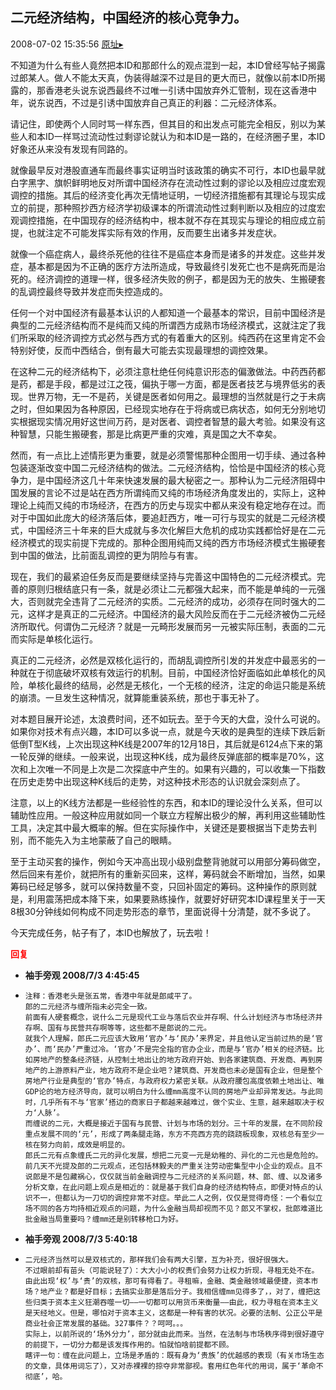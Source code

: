 ## 二元经济结构，中国经济的核心竞争力。
2008-07-02 15:35:56
[原址▸](http://www.fxgan.com/chan_time/2008_07_12/1076.htm)


不知道为什么有些人竟然把本ID和那郎什么的观点混到一起，本ID曾经写帖子揭露过郎某人。做人不能太天真，伪装得越深不过是目的更大而已，就像以前本ID所揭露的，那香港老头说东说西最终不过唯一引诱中国放弃外汇管制，现在这香港中年，说东说西，不过是引诱中国放弃自己真正的利器：二元经济体系。

请记住，即使两个人同时骂一样东西，但其目的和出发点可能完全相反，别以为某些人和本ID一样骂过流动性过剩谬论就认为和本ID是一路的，在经济圈子里，本ID好象还从来没有发现有同路的。

就像最早反对港股直通车而最终事实证明当时该政策的确实不可行，本ID也最早就白字黑字、旗帜鲜明地反对所谓中国经济存在流动性过剩的谬论以及相应过度宏观调控的措施。其后的经济变化再次无情地证明，一切经济措施都有其理论与现实成立的前提，那种照抄西方经济学初级课本的所谓流动性过剩判断以及相应的过度宏观调控措施，在中国现存的经济结构中，根本就不存在其现实与理论的相应成立前提，也就注定不可能发挥实际有效的作用，反而要生出诸多并发症状。

就像一个癌症病人，最终杀死他的往往不是癌症本身而是诸多的并发症。这些并发症，基本都是因为不正确的医疗方法所造成，导致最终引发死亡也不是病死而是治死的。经济调控的道理一样，很多经济失败的例子，都是因为无的放失、生搬硬套的乱调控最终导致并发症而失控造成的。

任何一个对中国经济有最基本认识的人都知道一个最基本的常识，目前中国经济是典型的二元经济结构而不是纯而又纯的所谓西方成熟市场经济模式，这就注定了我们所采取的经济调控方式必然与西方式的有着重大的区别。纯西药在这里肯定不会特别好使，反而中西结合，倒有最大可能去实现最理想的调控效果。

在这种二元的经济结构下，必须注意杜绝任何纯意识形态的偏激做法。中药西药都是药，都是手段，都是过江之筏，偏执于哪一方面，都是医者技艺与境界低劣的表现。世界万物，无一不是药，关键是医者如何用之。最理想的当然就是行之于未病之时，但如果因为各种原因，已经现实地存在于将病或已病状态，如何无分别地切实根据现实情况用好这世间万药，是对医者、调控者智慧的最大考验。如果没有这种智慧，只能生搬硬套，那是比病更严重的灾难，真是国之大不幸矣。

然而，有一点比上述情形更为重要，就是必须警惕那种企图用一切手续、通过各种包装逐渐改变中国二元经济结构的做法。二元经济结构，恰恰是中国经济的核心竞争力，是中国经济这几十年来快速发展的最大秘密之一。那种认为二元经济阻碍中国发展的言论不过是站在西方所谓纯而又纯的市场经济角度发出的，实际上，这种理论上纯而又纯的市场经济，在西方的历史与现实中都从来没有稳定地存在过。而对于中国如此庞大的经济落后体，要追赶西方，唯一可行与现实的就是二元经济模式，中国经济三十年来的巨大成就与多次化解巨大危机的成功实践都恰好是在二元经济模式的现实前提下完成的。那种企图用纯而又纯的西方市场经济模式生搬硬套到中国的做法，比前面乱调控的更为阴险与有害。

现在，我们的最紧迫任务反而是要继续坚持与完善这中国特色的二元经济模式。完善的原则归根结底只有一条，就是必须让二元都强大起来，而不能是单纯的一元强大，否则就完全违背了二元经济的实质。二元经济的成功，必须存在同时强大的二元，这样才是真正的二元经济。中国经济的最大风险反而在于二元经济被伪二元经济所取代。何谓伪二元经济？就是一元畸形发展而另一元被实际压制，表面的二元而实际是单核化运行。

真正的二元经济，必然是双核化运行的，而胡乱调控所引发的并发症中最恶劣的一种就在于彻底破坏双核有效运行的机制。目前，中国经济恰好面临如此单核化的风险，单核化最终的结局，必然是无核化，一个无核的经济，注定的命运只能是系统的崩溃。一旦发生这种情况，就算能重装系统，那也于事无补了。

对本题目展开论述，太浪费时间，还不如玩去。至于今天的大盘，没什么可说的。如果你对技术有点兴趣，本ID可以多说一点，就是今天收的是典型的连续下跌后新低倒T型K线，上次出现这种K线是2007年的12月18日，其后就是6124点下来的第一轮反弹的继续。一般来说，出现这种K线，成为最终反弹底部的概率是70%，这次和上次唯一不同是上次是二次探底中产生的。如果有兴趣的，可以收集一下指数在历史走势中出现这种K线后的走势，对这种技术形态的认识就会深刻点了。

注意，以上的K线方法都是一些经验性的东西，和本ID的理论没什么关系，但可以辅助性应用。一般这种应用就如同一个联立方程解出极少的解，再利用这些辅助性工具，决定其中最大概率的解。但在实际操作中，关键还是要根据当下走势去判别，而不能先入为主地蒙蔽了自己的眼睛。

至于主动买套的操作，例如今天冲高出现小级别盘整背驰就可以用部分筹码做空，然后回来有差价，就把所有的重新买回来，这样，筹码就会不断增加，当然，如果筹码已经足够多，就可以保持数量不变，只回补固定的筹码。这种操作的原则就是，利用震荡把成本降下来，如果要熟练操作，就要好好研究本ID课程里关于一天8根30分钟线如何构成不同走势形态的章节，里面说得十分清楚，就不多说了。

今天完成任务，帖子有了，本ID也解放了，玩去啦！




<font color='red'>**回复**</font>


- **袖手旁观 2008/7/3 4:45:45**
- ```
  注释：香港老头是张五常，香港中年就是郎咸平了。
  郎的二元经济与缠所指未必完全一致。
  前面有人硬套概念，说什么二元是现代工业与落后农业并存啊、什么计划经济与市场经济并存啊、国有与民营共存啊等等，这些都不是郎说的二元。
  就我个人理解，郎氏二元应该大致用‘官办’与‘民办’来界定，并且他认定当前过热的是‘官办’、而‘民办’严重过冷。‘官办’不是完全指的官办企业，而是与‘官办’相关的经济链。比如房地产的整条经济链，从控制土地出让的地方政府开始、到各家建筑商、开发商、再到房地产的上游原料产业，地方政府不是企业吧？建筑商、开发商也未必是国有企业，但是整个房地产行业是典型的‘官办’特点，与政府权力紧密关联。从政府腰包高度依赖土地出让、唯GDP论的地方经济导向，就可以明白为什么缠mm高度不认同的房地产业却异常发达。与此同时，几乎所有不与‘官家’搭边的商家日子都越来越难过，做个实业、生意，越来越取决于权力‘人脉’。
  而缠说的二元，大概是接近于国有与民营、计划与市场的划分。三十年的发展，在不同阶段重点发展不同的‘元’，形成了两条腿走路，东方不亮西方亮的跷跷板现象，双核总有至少一核在努力向前，成效是明显的。
  郎氏二元有点象缠氏二元的异化发展，想把二元变一元是幼稚的、异化的二元也是危险的。
  前几天不光提及郎的二元观点，还包括林毅夫的严重关注劳动密集型中小企业的观点。且不说郎是不是包藏祸心，仅仅就当前金融调控与二元经济的关系问题，林、郎、缠、以及诸多分析文章，在此问题上观点是相近的：就是基于我们自身的经济结构特点，即便对特点的认识不一，但都认为一刀切的调控非常不对症。举此二人之例，仅仅是觉得奇怪：一个看似立场不同的各方均持相近观点的问题，为什么金融当局却视而不见？郎又不掌权，批郎难道比批金融当局重要吗？缠mm还是别转移枪口为好。
  ```
- **袖手旁观 2008/7/3 5:40:18**
- ```
  二元经济当然可以是双核式的，那样我们会有两大引擎，互为补充，很好很强大。
  不过眼前却有苗头（可能说轻了）：大大小小的权贵们会努力让权力折现，寻租无处不在。由此出现‘权’与‘贵’的双核，那可有得看了。寻租嘛，金融、类金融领域最便捷，资本市场？地产业？都是好目标；去搞实业那是落后分子。我相信缠mm见得多了，，对了，缠把这些归类于资本主义狂潮吞噬一切――一切都可以用货币来衡量――由此，权力寻租在资本主义是天经地义。但是，哪怕对于资本主义，这都是一种有害的状况。必要的法制、公正公平是商业社会正常发展的基础。327事件？？呵呵。。。
  实际上，以前所说的‘场外分力’，部分就由此而来。当然，在法制与市场秩序得到很好遵守的前提下，一切分力都是该发挥作用的。怕就怕啥前提都不顾。
  瞎评一句：缠在此问题上，立场是矛盾的：既有身为‘贵族’的优越感的表现（有关市场生态的文章，具体用词忘了），又对赤裸裸的掠夺非常鄙视。套用红色年代的用词，属于‘革命不彻底’，哈。
  ```

